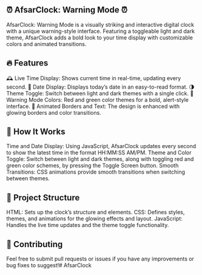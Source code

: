 ## ⏰ AfsarClock: Warning Mode ⏰

AfsarClock: Warning Mode is a visually striking and interactive digital clock with a unique warning-style interface. Featuring a toggleable light and dark theme, AfsarClock adds a bold look to your time display with customizable colors and animated transitions.

## 🔥 Features

🕰️ Live Time Display: Shows current time in real-time, updating every second.
📅 Date Display: Displays today’s date in an easy-to-read format.
🌗 Theme Toggle: Switch between light and dark themes with a single click.
🎨 Warning Mode Colors: Red and green color themes for a bold, alert-style interface.
🚨 Animated Borders and Text: The design is enhanced with glowing borders and color transitions.
## 🚀 How It Works

Time and Date Display: Using JavaScript, AfsarClock updates every second to show the latest time in the format HH:MM:SS AM/PM.
Theme and Color Toggle: Switch between light and dark themes, along with toggling red and green color schemes, by pressing the Toggle Screen button.
Smooth Transitions: CSS animations provide smooth transitions when switching between themes.
## 📂 Project Structure

HTML: Sets up the clock’s structure and elements.
CSS: Defines styles, themes, and animations for the glowing effects and layout.
JavaScript: Handles the live time updates and the theme toggle functionality.
## 🙌 Contributing

Feel free to submit pull requests or issues if you have any improvements or bug fixes to suggest!#   A f s a r C l o c k 
 
 
